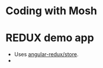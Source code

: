 # Coding with Mosh

# REDUX demo app

- Uses [angular-redux/store](https://github.com/angular-redux/store).
- 

